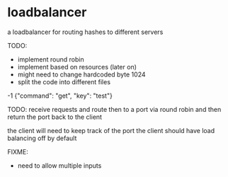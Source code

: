 # loadbalancer

a loadbalancer for routing hashes to different servers

TODO:

- implement round robin
- implement based on resources (later on)
- might need to change hardcoded byte 1024
- split the code into different files

-1 {"command": "get", "key": "test"}

TODO: receive requests and route then to a port via round robin
and then return the port back to the client

the client will need to keep track of the port
the client should have load balancing off by default

FIXME:

- need to allow multiple inputs
